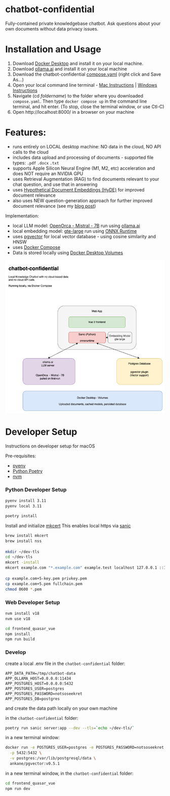 # chatbot-confidential
Fully-contained private knowledgebase chatbot.  Ask questions about your own documents without data privacy issues.

# Installation and Usage

1. Download [Docker Desktop](https://www.docker.com/products/docker-desktop/) and install it on your local machine.
2. Download [ollama.ai](https://ollama.ai/download) and install it on your local machine
3. Download the chatbot-confidential [compose.yaml](https://raw.githubusercontent.com/novex-ai/chatbot-confidential/main/compose.yaml) (right click and Save As...)
4. Open your local command line terminal - [Mac Instructions](https://www.idownloadblog.com/2019/04/19/ways-open-terminal-mac/) | [Windows Instructions](https://www.digitalcitizen.life/open-windows-terminal/)
5. Navigate (cd _foldername_) to the folder where you downloaded `compose.yaml`.  Then type `docker compose up` in the command line terminal, and hit enter.  (To stop, close the terminal window, or use Ctl-C)
6. Open http://localhost:8000/ in a browser on your machine

# Features:
- runs entirely on LOCAL desktop machine: NO data in the cloud, NO API calls to the cloud
- includes data upload and processing of documents - supported file types: `.pdf` `.docx` `.txt`
- supports Apple Silicon Neural Engine (M1, M2, etc) acceleration and does NOT require an NVIDIA GPU
- uses Retrieval Augmentation (RAG) to find documents relevant to your chat question, and use that in answering
- uses [Hypothetical Document Embeddings (HyDE)](https://arxiv.org/abs/2212.10496) for improved document relevance
- also uses NEW question-generation approach for further improved document relevance (see my [blog post](https://bradito.me/blog/dont-jeopardize-your-rag/))

Implementation:
- local LLM model: [OpenOrca - Mistral - 7B](https://huggingface.co/Open-Orca/Mistral-7B-OpenOrca) run using [ollama.ai](https://ollama.ai/)
- local embedding model: [gte-large](https://huggingface.co/thenlper/gte-large) run using [ONNX Runtime](https://onnxruntime.ai/)
- uses [pgvector](https://github.com/pgvector/pgvector) for local vector database - using cosine similarity and HNSW
- uses [Docker Compose](https://docs.docker.com/compose/features-uses/)
- Data is stored locally using [Docker Desktop Volumes](https://docs.docker.com/desktop/use-desktop/volumes/)

![chatbot-confidential architecture](./chatbot-confidential.drawio.png)

# Developer Setup

Instructions on developer setup for macOS

Pre-requisites:
- [pyenv](https://github.com/pyenv/pyenv)
- [Python Poetry](https://python-poetry.org/)
- [nvm](https://github.com/nvm-sh/nvm)

### Python Developer Setup

```bash
pyenv install 3.11
pyenv local 3.11
```

```bash
poetry install
```

Install and initialize [mkcert](https://github.com/FiloSottile/mkcert)
This enables local https via [sanic](https://sanic.dev/en/guide/deployment/development.html#automatic-tls-certificate)

```bash
brew install mkcert
brew install nss

mkdir ~/dev-tls
cd ~/dev-tls
mkcert -install
mkcert example.com "*.example.com" example.test localhost 127.0.0.1 ::1

cp example.com+5-key.pem privkey.pem
cp example.com+5.pem fullchain.pem
chmod 0600 *.pem
```

### Web Developer Setup

```bash
nvm install v18
nvm use v18
```

```bash
cd frontend_quasar_vue
npm install
npm run build
```

### Develop

create a local .env file in the `chatbot-confidential` folder:
```
APP_DATA_PATH=/tmp/chatbot-data
APP_OLLAMA_HOST=0.0.0.0:11434
APP_POSTGRES_HOST=0.0.0.0:5432
APP_POSTGRES_USER=postgres
APP_POSTGRES_PASSWORD=notsoseekret
APP_POSTGRES_DB=postgres
```
and create the data path locally on your own machine 

in the `chatbot-confidential` folder:
```bash
poetry run sanic server:app --dev --tls=`echo ~/dev-tls/`
```

in a new terminal window:
```bash
docker run -e POSTGRES_USER=postgres -e POSTGRES_PASSWORD=notsoseekret \
  -p 5432:5432 \
  -v postgres:/var/lib/postgresql/data \
  ankane/pgvector:v0.5.1
```

in a new terminal window, in the `chatbot-confidential` folder:
```bash
cd frontend_quasar_vue
npm run dev
```
